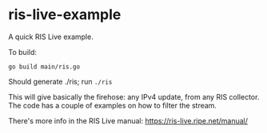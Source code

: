 # ris-live-example

A quick RIS Live example.

To build:

`go build main/ris.go`

Should generate ./ris; run `./ris`

This will give basically the firehose: any IPv4 update, from any RIS collector. The code has a couple of examples on how to filter the stream.

There's more info in the RIS Live manual: https://ris-live.ripe.net/manual/

